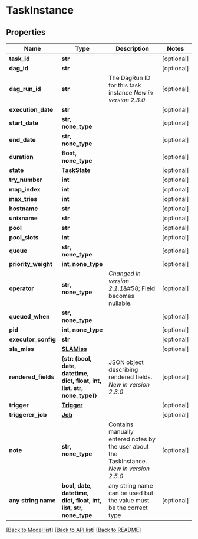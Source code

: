 <!--
 Licensed to the Apache Software Foundation (ASF) under one
 or more contributor license agreements.  See the NOTICE file
 distributed with this work for additional information
 regarding copyright ownership.  The ASF licenses this file
 to you under the Apache License, Version 2.0 (the
 "License"); you may not use this file except in compliance
 with the License.  You may obtain a copy of the License at

   http://www.apache.org/licenses/LICENSE-2.0

 Unless required by applicable law or agreed to in writing,
 software distributed under the License is distributed on an
 "AS IS" BASIS, WITHOUT WARRANTIES OR CONDITIONS OF ANY
 KIND, either express or implied.  See the License for the
 specific language governing permissions and limitations
 under the License.
 -->

# TaskInstance


## Properties
Name | Type | Description | Notes
------------ | ------------- | ------------- | -------------
**task_id** | **str** |  | [optional] 
**dag_id** | **str** |  | [optional] 
**dag_run_id** | **str** | The DagRun ID for this task instance  *New in version 2.3.0*  | [optional] 
**execution_date** | **str** |  | [optional] 
**start_date** | **str, none_type** |  | [optional] 
**end_date** | **str, none_type** |  | [optional] 
**duration** | **float, none_type** |  | [optional] 
**state** | [**TaskState**](TaskState.md) |  | [optional] 
**try_number** | **int** |  | [optional] 
**map_index** | **int** |  | [optional] 
**max_tries** | **int** |  | [optional] 
**hostname** | **str** |  | [optional] 
**unixname** | **str** |  | [optional] 
**pool** | **str** |  | [optional] 
**pool_slots** | **int** |  | [optional] 
**queue** | **str, none_type** |  | [optional] 
**priority_weight** | **int, none_type** |  | [optional] 
**operator** | **str, none_type** | *Changed in version 2.1.1*&amp;#58; Field becomes nullable.  | [optional] 
**queued_when** | **str, none_type** |  | [optional] 
**pid** | **int, none_type** |  | [optional] 
**executor_config** | **str** |  | [optional] 
**sla_miss** | [**SLAMiss**](SLAMiss.md) |  | [optional] 
**rendered_fields** | **{str: (bool, date, datetime, dict, float, int, list, str, none_type)}** | JSON object describing rendered fields.  *New in version 2.3.0*  | [optional] 
**trigger** | [**Trigger**](Trigger.md) |  | [optional] 
**triggerer_job** | [**Job**](Job.md) |  | [optional] 
**note** | **str, none_type** | Contains manually entered notes by the user about the TaskInstance.  *New in version 2.5.0*  | [optional] 
**any string name** | **bool, date, datetime, dict, float, int, list, str, none_type** | any string name can be used but the value must be the correct type | [optional]

[[Back to Model list]](../README.md#documentation-for-models) [[Back to API list]](../README.md#documentation-for-api-endpoints) [[Back to README]](../README.md)


